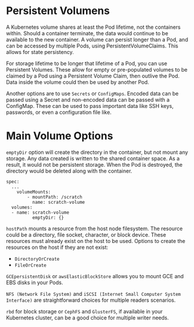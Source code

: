 # Persistent Volumens

A Kubernetes volume shares at least the Pod lifetime, not the containers within. Should a container terminate, the data would continue to be available to the new container. A volume can persist longer than a Pod, and can be accessed by multiple Pods, using PersistentVolumeClaims. This allows for state persistency.

For storage lifetime to be longer that lifetime of a Pod, you can use Persistent Volumes. These allow for empty or pre-populated volumes to be claimed by a Pod using a Persistent Volume Claim, then outlive the Pod. Data inside the volume could then be used by another Pod.

Another options are to use `Secrets` or `ConfigMaps`. Encoded data can be passed using a Secret and non-encoded data can be passed with a ConfigMap. These can be used to pass important data like SSH keys, passwords, or even a configuration file like.

# Main Volume Options
`emptyDir` option will create the directory in the container, but not mount any storage. Any data created is written to the shared container space. As a result, it would not be persistent storage. When the Pod is destroyed, the directory would be deleted along with the container.

```
spec:
  ...
    volumeMounts:
        - mountPath: /scratch
          name: scratch-volume
  volumes:
  - name: scratch-volume
          emptyDir: {}
```
`hostPath` mounts a resource from the host node filesystem. The resource could be a directory, file socket, character, or block device. These resources must already exist on the host to be used.
Options to create the resources on the host if they are not exist:
- `DirectoryOrCreate`
- `FileOrCreate`

`GCEpersistentDisk` or `awsElasticBlockStore` allows you to mount GCE and EBS disks in your Pods.

`NFS (Network File System)` and `iSCSI (Internet Small Computer System Interface)` are straightforward choices for multiple readers scenarios.

`rbd` for block storage or `CephFS` and `GlusterFS`, if available in your Kubernetes cluster, can be a good choice for multiple writer needs.
